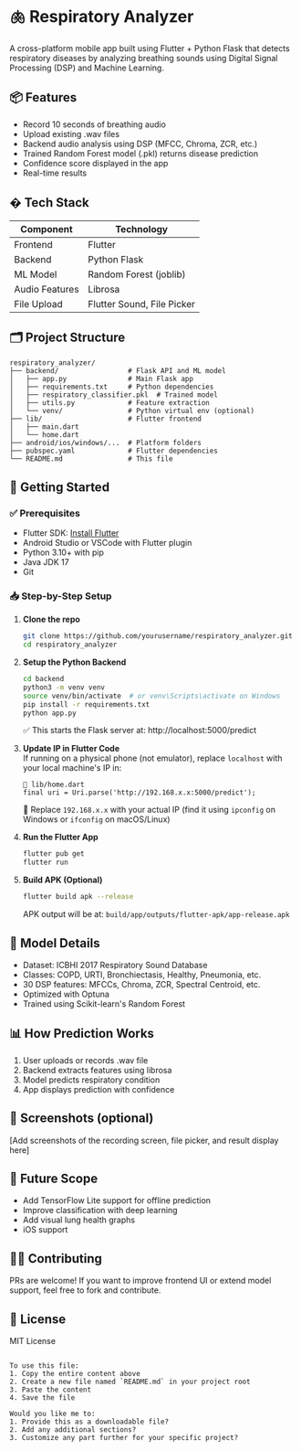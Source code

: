 


# 🫁 Respiratory Analyzer

A cross-platform mobile app built using Flutter + Python Flask that detects respiratory diseases by analyzing breathing sounds using Digital Signal Processing (DSP) and Machine Learning.

## 📦 Features
- Record 10 seconds of breathing audio
- Upload existing .wav files
- Backend audio analysis using DSP (MFCC, Chroma, ZCR, etc.)
- Trained Random Forest model (.pkl) returns disease prediction
- Confidence score displayed in the app
- Real-time results

## � Tech Stack

| Component       | Technology            |
|-----------------|-----------------------|
| Frontend        | Flutter               |
| Backend         | Python Flask          |
| ML Model        | Random Forest (joblib)|
| Audio Features  | Librosa               |
| File Upload     | Flutter Sound, File Picker |

## 🗂️ Project Structure

```
respiratory_analyzer/
├── backend/                 # Flask API and ML model
│   ├── app.py               # Main Flask app
│   ├── requirements.txt     # Python dependencies
│   ├── respiratory_classifier.pkl  # Trained model
│   ├── utils.py             # Feature extraction
│   └── venv/                # Python virtual env (optional)
├── lib/                     # Flutter frontend
│   ├── main.dart
│   └── home.dart
├── android/ios/windows/...  # Platform folders
├── pubspec.yaml             # Flutter dependencies
└── README.md                # This file
```

## 🚀 Getting Started

### ✅ Prerequisites
- Flutter SDK: [Install Flutter](https://flutter.dev/docs/get-started/install)
- Android Studio or VSCode with Flutter plugin
- Python 3.10+ with pip
- Java JDK 17
- Git

### 📥 Step-by-Step Setup

1. **Clone the repo**
   ```bash
   git clone https://github.com/yourusername/respiratory_analyzer.git
   cd respiratory_analyzer
   ```

2. **Setup the Python Backend**
   ```bash
   cd backend
   python3 -m venv venv
   source venv/bin/activate  # or venv\Scripts\activate on Windows
   pip install -r requirements.txt
   python app.py
   ```
   ✅ This starts the Flask server at: http://localhost:5000/predict

3. **Update IP in Flutter Code**  
   If running on a physical phone (not emulator), replace `localhost` with your local machine's IP in:
   ```
   📁 lib/home.dart
   final uri = Uri.parse('http://192.168.x.x:5000/predict');
   ```
   🔁 Replace `192.168.x.x` with your actual IP (find it using `ipconfig` on Windows or `ifconfig` on macOS/Linux)

4. **Run the Flutter App**
   ```bash
   flutter pub get
   flutter run
   ```

5. **Build APK (Optional)**
   ```bash
   flutter build apk --release
   ```
   APK output will be at: `build/app/outputs/flutter-apk/app-release.apk`

## 🧪 Model Details
- Dataset: ICBHI 2017 Respiratory Sound Database
- Classes: COPD, URTI, Bronchiectasis, Healthy, Pneumonia, etc.
- 30 DSP features: MFCCs, Chroma, ZCR, Spectral Centroid, etc.
- Optimized with Optuna
- Trained using Scikit-learn's Random Forest

## 📊 How Prediction Works
1. User uploads or records .wav file
2. Backend extracts features using librosa
3. Model predicts respiratory condition
4. App displays prediction with confidence

## 📱 Screenshots (optional)
[Add screenshots of the recording screen, file picker, and result display here]

## 🔮 Future Scope
- Add TensorFlow Lite support for offline prediction
- Improve classification with deep learning
- Add visual lung health graphs
- iOS support

## 🧑‍💻 Contributing
PRs are welcome! If you want to improve frontend UI or extend model support, feel free to fork and contribute.

## 📜 License
MIT License
```

To use this file:
1. Copy the entire content above
2. Create a new file named `README.md` in your project root
3. Paste the content
4. Save the file

Would you like me to:
1. Provide this as a downloadable file?
2. Add any additional sections?
3. Customize any part further for your specific project?
